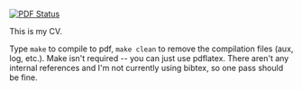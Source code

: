 [![PDF Status](https://www.sharelatex.com/github/repos/ixjlyons/cv/builds/latest/badge.svg)](https://www.sharelatex.com/github/repos/ixjlyons/cv/builds/latest/output.pdf)

This is my CV.

Type `make` to compile to pdf, `make clean` to remove the compilation files
(aux, log, etc.). Make isn't required -- you can just use pdflatex. There
aren't any internal references and I'm not currently using bibtex, so one pass
should be fine.
